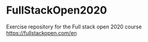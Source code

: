 # FullStackOpen2020
Exercise repository for the Full stack open 2020 course https://fullstackopen.com/en
